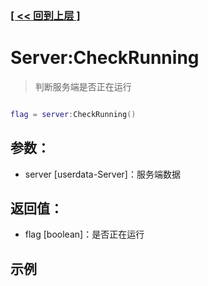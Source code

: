 ### [[ << 回到上层 ]](README.md)

# Server:CheckRunning

> 判断服务端是否正在运行

```lua

flag = server:CheckRunning()

```

## 参数：

+ server [userdata-Server]：服务端数据

## 返回值：

+ flag [boolean]：是否正在运行

## 示例

```lua

```